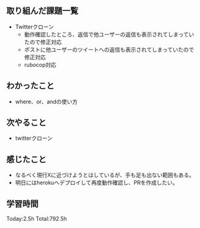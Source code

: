 ## 取り組んだ課題一覧
- Twitterクローン
  - 動作確認したところ、返信で他ユーザーの返信も表示されてしまっていたので修正対応
  - ポストに他ユーザーのツイートへの返信も表示されてしまっていたので修正対応
  - rubocop対応

## わかったこと
- where、or、andの使い方

## 次やること
- twitterクローン　

## 感じたこと
- なるべく現行Xに近づけようとはしているが、手も足も出ない範囲もある。
- 明日にはherokuへデプロイして再度動作確認し、PRを作成したい。
  
## 学習時間
Today:2.5h
Total:792.5h